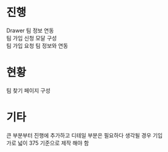 # 진행  

Drawer 팀 정보 연동  
팀 가입 신청 모달 구성  
팀 가입 요청 팀 정보와 연동  

# 현황  

팀 찾기 페이지 구성  

# 기타  

큰 부분부터 진행에 추가하고 디테일 부분은 필요하다 생각될 경우 기입  
가로 넓이 375 기준으로 제작 해야 함  